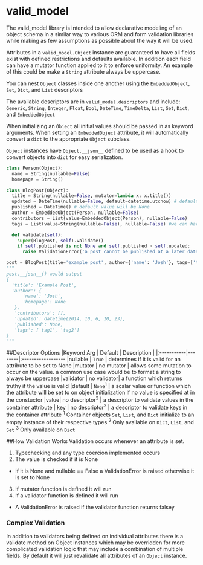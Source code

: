 valid_model
===========

The valid_model library is intended to allow declarative modeling of an object schema in a similar way to various ORM and form validation libraries while making as few assumptions as possible about the way it will be used.

Attributes in a `valid_model.Object` instance are guaranteed to have all fields exist with defined restrictions and defaults available. In addition each field can have a mutator function applied to it to enforce uniformity.  An example of this could be make a `String` attribute always be uppercase.

You can nest `Object` classes inside one another using the `EmbeddedObject`, `Set`, `Dict`, and `List` descriptors

The available descriptors are in `valid_model.descriptors` and include:
`Generic`, `String`, `Integer`, `Float`, `Bool`, `DateTime`, `TimeDelta`, `List`, `Set`, `Dict`, and `EmbeddedObject`

When initializing an `Object` all initial values should be passed in as keyword arguments.
When setting an `EmbeddedObject` attribute, it will automatically convert a `dict` to the appropriate `Object` subclass.

`Object` instances have `Object.__json__` defined to be used as a hook to convert objects into `dict` for easy serialization.

```python
class Person(Object):
  name = String(nullable=False)
  homepage = String()

class BlogPost(Object):
  title = String(nullable=False, mutator=lambda x: x.title())
  updated = DateTime(nullable=False, default=datetime.utcnow) # default to time object is created
  published = DateTime() # default value will be None
  author = EmbeddedObject(Person, nullable=False)
  contributors = List(value=EmbeddedObject(Person), nullable=False)
  tags = List(value=String(nullable=False), nullable=False) #we can have an empty list, but not None

  def validate(self):
    super(BlogPost, self).validate()
    if self.published is not None and self.published > self.updated:
      raise ValidationError('a post cannot be published at a later date than it was updated')

post = BlogPost(title='example post', author={'name': 'Josh'}, tags=['tag1', 'tag2'])
"""
post.__json__() would output
{
  'title': 'Example Post',
  'author': {
      'name': 'Josh',
      'homepage': None
   },
   'contributors': [],
   'updated': datetime(2014, 10, 6, 10, 23),
   'published': None,
   'tags': ['tag1', 'tag2']
}
"""
```
##Descriptor Options
|Keyword Arg | Default | Description |
|:-----------|--------|:------------------
|nullable | `True` | determines if it is valid for an attribute to be set to None
|mutator | no mutator | allows some mutation to occur on the value. a common use case would be to format a string to always be uppercase
|validator | no validator| a function which returns truthy if the value is valid
|default | `None`<sup>1</sup>  | a scalar value or function which the attribute will be set to on object initialization if no value is specified at in the constuctor
|value| no descriptor<sup>2</sup> | a descriptor to validate values in the container attribute
| key | no descriptor<sup>3</sup> | a descriptor to validate keys in the container attribute
<sup>1</sup> Container objects `Set`, `List`, and `Dict` initialize to an empty instance of their respective types
<sup>2</sup> Only available on `Dict`, `List`, and `Set`
<sup>3</sup> Only available on `Dict`

##How Validation Works
Validation occurs whenever an attribute is set.
1. Typechecking and any type coercion implemented occurs
2. The value is checked if it is None
  - If it is None and nullable == False a ValidationError is raised otherwise it is set to None
3. If mutator function is defined it will run
4. If a validator function is defined it will run
  - A ValidationError is raised if the validator function returns falsey


### Complex Validation
In addition to validators being defined on individual attributes there is a validate method on Object instances which may be overridden for more complicated validation logic that may include a combination of multiple fields.  By default it will just revalidate all attributes of an `Object` instance.

